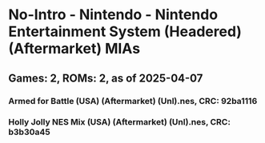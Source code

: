# No-Intro - Nintendo - Nintendo Entertainment System (Headered) (Aftermarket) MIAs
## Games: 2, ROMs: 2, as of 2025-04-07

### Armed for Battle (USA) (Aftermarket) (Unl).nes, CRC: 92ba1116
### Holly Jolly NES Mix (USA) (Aftermarket) (Unl).nes, CRC: b3b30a45
